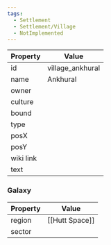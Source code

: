 ```yaml
---
tags:
  - Settlement
  - Settlement/Village
  - NotImplemented
---
```


| Property  | Value            |
| --------- | ---------------- |
| id        | village_ankhural |
| name      | Ankhural         |
| owner     |                  |
| culture   |                  |
| bound     |                  |
| type      |                  |
| posX      |                  |
| posY      |                  |
| wiki link |                  |
| text      |                  |

### Galaxy
| Property | Value          |
| -------- | -------------- |
| region   | [[Hutt Space]] |
| sector   |                |
